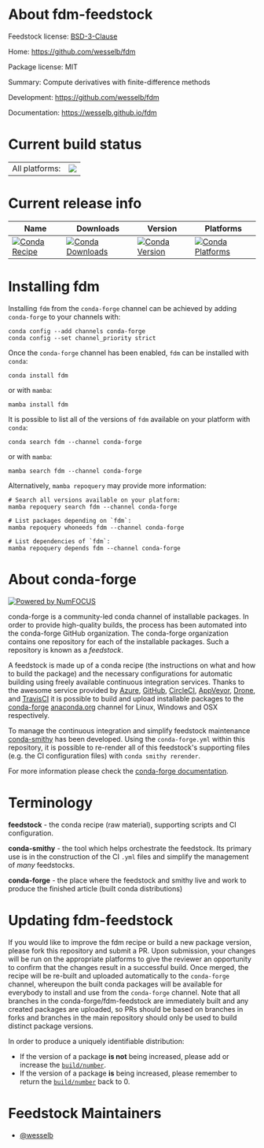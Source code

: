 About fdm-feedstock
===================

Feedstock license: [BSD-3-Clause](https://github.com/conda-forge/fdm-feedstock/blob/main/LICENSE.txt)

Home: https://github.com/wesselb/fdm

Package license: MIT

Summary: Compute derivatives with finite-difference methods

Development: https://github.com/wesselb/fdm

Documentation: https://wesselb.github.io/fdm

Current build status
====================


<table><tr><td>All platforms:</td>
    <td>
      <a href="https://dev.azure.com/conda-forge/feedstock-builds/_build/latest?definitionId=22514&branchName=main">
        <img src="https://dev.azure.com/conda-forge/feedstock-builds/_apis/build/status/fdm-feedstock?branchName=main">
      </a>
    </td>
  </tr>
</table>

Current release info
====================

| Name | Downloads | Version | Platforms |
| --- | --- | --- | --- |
| [![Conda Recipe](https://img.shields.io/badge/recipe-fdm-green.svg)](https://anaconda.org/conda-forge/fdm) | [![Conda Downloads](https://img.shields.io/conda/dn/conda-forge/fdm.svg)](https://anaconda.org/conda-forge/fdm) | [![Conda Version](https://img.shields.io/conda/vn/conda-forge/fdm.svg)](https://anaconda.org/conda-forge/fdm) | [![Conda Platforms](https://img.shields.io/conda/pn/conda-forge/fdm.svg)](https://anaconda.org/conda-forge/fdm) |

Installing fdm
==============

Installing `fdm` from the `conda-forge` channel can be achieved by adding `conda-forge` to your channels with:

```
conda config --add channels conda-forge
conda config --set channel_priority strict
```

Once the `conda-forge` channel has been enabled, `fdm` can be installed with `conda`:

```
conda install fdm
```

or with `mamba`:

```
mamba install fdm
```

It is possible to list all of the versions of `fdm` available on your platform with `conda`:

```
conda search fdm --channel conda-forge
```

or with `mamba`:

```
mamba search fdm --channel conda-forge
```

Alternatively, `mamba repoquery` may provide more information:

```
# Search all versions available on your platform:
mamba repoquery search fdm --channel conda-forge

# List packages depending on `fdm`:
mamba repoquery whoneeds fdm --channel conda-forge

# List dependencies of `fdm`:
mamba repoquery depends fdm --channel conda-forge
```


About conda-forge
=================

[![Powered by
NumFOCUS](https://img.shields.io/badge/powered%20by-NumFOCUS-orange.svg?style=flat&colorA=E1523D&colorB=007D8A)](https://numfocus.org)

conda-forge is a community-led conda channel of installable packages.
In order to provide high-quality builds, the process has been automated into the
conda-forge GitHub organization. The conda-forge organization contains one repository
for each of the installable packages. Such a repository is known as a *feedstock*.

A feedstock is made up of a conda recipe (the instructions on what and how to build
the package) and the necessary configurations for automatic building using freely
available continuous integration services. Thanks to the awesome service provided by
[Azure](https://azure.microsoft.com/en-us/services/devops/), [GitHub](https://github.com/),
[CircleCI](https://circleci.com/), [AppVeyor](https://www.appveyor.com/),
[Drone](https://cloud.drone.io/welcome), and [TravisCI](https://travis-ci.com/)
it is possible to build and upload installable packages to the
[conda-forge](https://anaconda.org/conda-forge) [anaconda.org](https://anaconda.org/)
channel for Linux, Windows and OSX respectively.

To manage the continuous integration and simplify feedstock maintenance
[conda-smithy](https://github.com/conda-forge/conda-smithy) has been developed.
Using the ``conda-forge.yml`` within this repository, it is possible to re-render all of
this feedstock's supporting files (e.g. the CI configuration files) with ``conda smithy rerender``.

For more information please check the [conda-forge documentation](https://conda-forge.org/docs/).

Terminology
===========

**feedstock** - the conda recipe (raw material), supporting scripts and CI configuration.

**conda-smithy** - the tool which helps orchestrate the feedstock.
                   Its primary use is in the construction of the CI ``.yml`` files
                   and simplify the management of *many* feedstocks.

**conda-forge** - the place where the feedstock and smithy live and work to
                  produce the finished article (built conda distributions)


Updating fdm-feedstock
======================

If you would like to improve the fdm recipe or build a new
package version, please fork this repository and submit a PR. Upon submission,
your changes will be run on the appropriate platforms to give the reviewer an
opportunity to confirm that the changes result in a successful build. Once
merged, the recipe will be re-built and uploaded automatically to the
`conda-forge` channel, whereupon the built conda packages will be available for
everybody to install and use from the `conda-forge` channel.
Note that all branches in the conda-forge/fdm-feedstock are
immediately built and any created packages are uploaded, so PRs should be based
on branches in forks and branches in the main repository should only be used to
build distinct package versions.

In order to produce a uniquely identifiable distribution:
 * If the version of a package **is not** being increased, please add or increase
   the [``build/number``](https://docs.conda.io/projects/conda-build/en/latest/resources/define-metadata.html#build-number-and-string).
 * If the version of a package **is** being increased, please remember to return
   the [``build/number``](https://docs.conda.io/projects/conda-build/en/latest/resources/define-metadata.html#build-number-and-string)
   back to 0.

Feedstock Maintainers
=====================

* [@wesselb](https://github.com/wesselb/)

